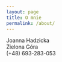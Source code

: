 ```yaml
---
layout: page
title: O mnie
permalink: /about/
---
```


Joanna Hadzicka  
Zielona Góra  
(+48) 693-283-053
